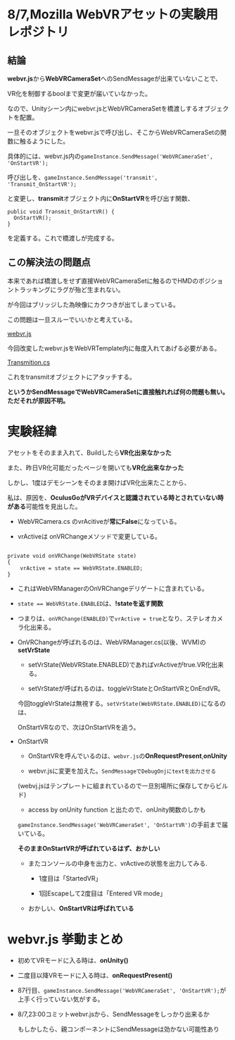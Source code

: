 # 8/7,Mozilla WebVRアセットの実験用レポジトリ
## 結論

**webvr.js**から**WebVRCameraSet**へのSendMessageが出来ていないことで、

VR化を制御するboolまで変更が届いていなかった。

なので、Unityシーン内にwebvr.jsとWebVRCameraSetを橋渡しするオブジェクトを配置。

一旦そのオブジェクトをwebvr.jsで呼び出し、そこからWebVRCameraSetの関数に触るようにした。

具体的には、webvr.js内の`gameInstance.SendMessage('WebVRCameraSet', 'OnStartVR');`

呼び出しを、`gameInstance.SendMessage('transmit', 'Transmit_OnStartVR');`

と変更し、**transmit**オブジェクト内に**OnStartVR**を呼び出す関数、

```
public void Transmit_OnStartVR() {
  OnStartVR();
}
```

を定義する。これで橋渡しが完成する。

## この解決法の問題点

本来であれば橋渡しをせず直接WebVRCameraSetに触るのでHMDのポジショントラッキングにラグが殆ど生まれない。

が今回はブリッジした為映像にカクつきが出てしまっている。

この問題は一旦スルーでいいかと考えている。

[webvr.js](https://gist.github.com/akio-okumura/092bad105d79d75f50b70fcdb97bc408)

今回改変したwebvr.jsをWebVRTemplate内に毎度入れてあげる必要がある。

[Transmition.cs](https://gist.github.com/akio-okumura/586c5c2f404df4f2e5f06788eb5743b3)

これをtransmitオブジェクトにアタッチする。

**というかSendMessageでWebVRCameraSetに直接触れれば何の問題も無い。ただそれが原因不明。**


# 実験経緯

アセットをそのまま入れて、Buildしたら**VR化出来なかった**

また、昨日VR化可能だったページを開いても**VR化出来なかった**

しかし、1度はデモシーンをそのまま開けばVR化出来たことから、

私は、原因を、**OculusGoがVRデバイスと認識されている時とされていない時がある**可能性を見出した。


- WebVRCamera.cs のvrAcitiveが**常にFalse**になっている。

- vrActiveは onVRChangeメソッドで変更している。

```

private void onVRChange(WebVRState state)
{
    vrActive = state == WebVRState.ENABLED;
}

```

- これはWebVRManagerのOnVRChangeデリゲートに含まれている。

- `state == WebVRState.ENABLED`は、**!stateを返す関数**

- つまりは、`onVRChange(ENABLED)`で`vrActive = true`となり、ステレオカメラ化出来る。

- OnVRChangeが呼ばれるのは、WebVRManager.cs(以後、WVM)の**setVrState**

  - setVrState(WebVRState.ENABLED)であればvrActiveがtrue.VR化出来る。

  - setVrStateが呼ばれるのは、toggleVrStateとOnStartVRとOnEndVR。

  今回toggleVrStateは無視する。`setVrState(WebVRState.ENABLED)`になるのは、

  OnStartVRなので、次はOnStartVRを追う。

- OnStartVR

  - OnStartVRを呼んでいるのは、`webvr.js`の**OnRequestPresent**,**onUnity**

  - webvr.jsに変更を加えた。`SendMessageでDebugOnjにtextを出力させる`

  (webvj.jsはテンプレートに組まれているので一旦別場所に保存してからビルド)

  - access by onUnity function と出たので、onUnity関数のしかも

  `gameInstance.SendMessage('WebVRCameraSet', 'OnStartVR')`の手前まで届いている。

  **そのままOnStartVRが呼ばれているはず、おかしい**

  - またコンソールの中身を出力と、vrActiveの状態を出力してみる.

    - 1度目は「StartedVR」

    - 1回Escapeして2度目は「Entered VR mode」

  - おかしい、**OnStartVRは呼ばれている**

# webvr.js 挙動まとめ

- 初めてVRモードに入る時は、**onUnity()**

- 二度目以降VRモードに入る時は、**onRequestPresent()**

- 87行目、`gameInstance.SendMessage('WebVRCameraSet', 'OnStartVR');`が上手く行っていない気がする。

- 8/7,23:00コミットwebvr.jsから、SendMessageをしっかり出来るか

  もしかしたら、親コンポーネントにSendMessageは効かない可能性あり
